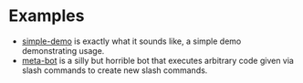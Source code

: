 # Examples

 - [simple-demo](simple-demo) is exactly what it sounds like, a simple demo demonstrating usage.
 - [meta-bot](meta-bot) is a silly but horrible bot that executes arbitrary code given via slash commands to create new slash commands.
